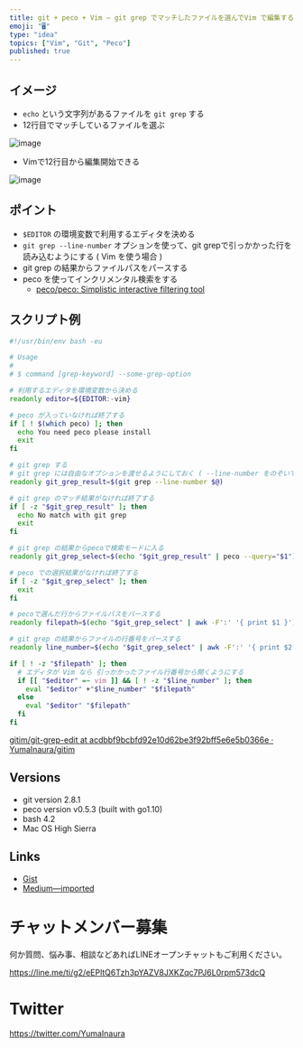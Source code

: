 ```yaml
---
title: git + peco + Vim — git grep でマッチしたファイルを選んでVim で編集する
emoji: "🖥"
type: "idea"
topics: ["Vim", "Git", "Peco"]
published: true
---
```



## イメージ

- `echo` という文字列があるファイルを `git grep` する
- 12行目でマッチしているファイルを選ぶ

![image](https://user-images.githubusercontent.com/13635059/44803731-40ac2f80-abfa-11e8-9839-85b8365107b7.png)

- Vimで12行目から編集開始できる

![image](https://user-images.githubusercontent.com/13635059/44803733-41dd5c80-abfa-11e8-9cbb-e4328ed012ea.png)

## ポイント

- `$EDITOR` の環境変数で利用するエディタを決める
- `git grep --line-number` オプションを使って、git grepで引っかかった行を読み込むようにする ( Vim を使う場合 )
- git grep の結果からファイルパスをパースする
- peco を使ってインクリメンタル検索をする
  - [peco/peco: Simplistic interactive filtering tool](https://github.com/peco/peco)
  
## スクリプト例

```sh
#!/usr/bin/env bash -eu

# Usage
#
# $ command [grep-keyword] --some-grep-option

# 利用するエディタを環境変数から決める
readonly editor=${EDITOR:-vim}

# peco が入っていなければ終了する
if [ ! $(which peco) ]; then
  echo You need peco please install
  exit
fi

# git grep する
# git grep には自由なオプションを渡せるようにしておく ( --line-number をのぞいて )
readonly git_grep_result=$(git grep --line-number $@)

# git grep のマッチ結果がなければ終了する
if [ -z "$git_grep_result" ]; then
  echo No match with git grep
  exit
fi

# git grep の結果からpecoで検索モードに入る
readonly git_grep_select=$(echo "$git_grep_result" | peco --query="$1")

# peco での選択結果がなければ終了する
if [ -z "$git_grep_select" ]; then
  exit
fi

# pecoで選んだ行からファイルパスをパースする
readonly filepath=$(echo "$git_grep_select" | awk -F':' '{ print $1 }')

# git grep の結果からファイルの行番号をパースする
readonly line_number=$(echo "$git_grep_select" | awk -F':' '{ print $2 }')

if [ ! -z "$filepath" ]; then
  # エディタが Vim なら 引っかかったファイル行番号から開くようにする
  if [[ "$editor" =~ vim ]] && [ ! -z "$line_number" ]; then
    eval "$editor" +"$line_number" "$filepath"
  else
    eval "$editor" "$filepath"
  fi
fi
```

[gitim/git-grep-edit at acdbbf9bcbfd92e10d62be3f92bff5e6e5b0366e · YumaInaura/gitim](https://github.com/YumaInaura/gitim/blob/acdbbf9bcbfd92e10d62be3f92bff5e6e5b0366e/bin/git-grep-edit)

## Versions

- git version 2.8.1
- peco version v0.5.3 (built with go1.10)
- bash 4.2
- Mac OS High Sierra

## Links

- [Gist](https://gist.github.com/YumaInaura/ed6963ad1b0898299628b1291e2e71f4)
- [Medium—imported](https://medium.com/supersonic-generation/git-git-grep-and-edit-with-editor-e-g-vim-fae7d468530f)








<!-- Update From Qiita API -->

# チャットメンバー募集


何か質問、悩み事、相談などあればLINEオープンチャットもご利用ください。

https://line.me/ti/g2/eEPltQ6Tzh3pYAZV8JXKZqc7PJ6L0rpm573dcQ





# Twitter


https://twitter.com/YumaInaura


<!-- Update From Qiita API -->


